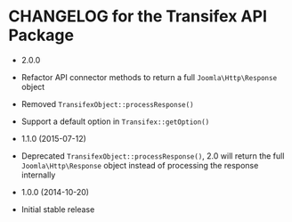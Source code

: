 CHANGELOG for the Transifex API Package
===============

* 2.0.0

 * Refactor API connector methods to return a full `Joomla\Http\Response` object
 * Removed `TransifexObject::processResponse()`
 * Support a default option in `Transifex::getOption()`

* 1.1.0 (2015-07-12)

 * Deprecated `TransifexObject::processResponse()`, 2.0 will return the full `Joomla\Http\Response` object instead of processing the response internally

* 1.0.0 (2014-10-20)

 * Initial stable release
